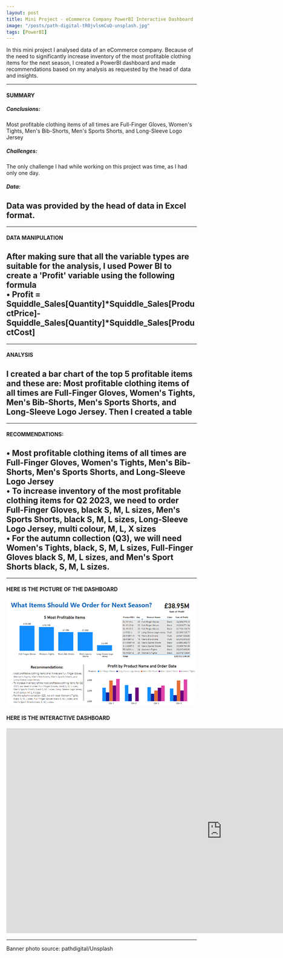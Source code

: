 ```yaml
---
layout: post
title: Mini Project - eCommerce Company PowerBI Interactive Dashboard 
image: "/posts/path-digital-tR0jvlsmCuQ-unsplash.jpg"
tags: [PowerBI]
---
```


In this mini project I analysed data of an eCommerce company. Because of the need to significantly increase inventory of the most profitable clothing items for the next season, I created a PowerBI dashboard and made recommendations based on my analysis as requested by the head of data and insights.

---

#### SUMMARY
##### Conclusions: 
Most profitable clothing items of all times are Full-Finger Gloves, Women's Tights, Men's Bib-Shorts, Men's Sports Shorts, and Long-Sleeve Logo Jersey 
##### Challenges:
The only challenge I had while working on this project was time, as I had only one day. 
##### Data:
Data was provided by the head of data in Excel format. 
---
---
#### DATA MANIPULATION
After making sure that all the variable types are suitable for the analysis, I used Power BI to create a 'Profit' variable using the following formula\
•	Profit = Squiddle_Sales[Quantity]*Squiddle_Sales[ProductPrice]-Squiddle_Sales[Quantity]*Squiddle_Sales[ProductCost] 
---
---
#### ANALYSIS
I created a bar chart of the top 5 profitable items and these are: Most profitable clothing items of all times are Full-Finger Gloves, Women's Tights, Men's Bib-Shorts, Men's Sports Shorts, and Long-Sleeve Logo Jersey. Then I created a table
---
---
#### RECOMMENDATIONS:
• Most profitable clothing items of all times are Full-Finger Gloves, Women's Tights, Men's Bib-Shorts, Men's Sports Shorts, and Long-Sleeve Logo Jersey\
• To increase inventory of the most profitable clothing items for Q2 2023, we need to order Full-Finger Gloves, black S, M, L sizes, Men's Sports Shorts, black S, M, L sizes, Long-Sleeve Logo Jersey, multi colour, M, L, X sizes\
• For the autumn collection (Q3), we will need Women's Tights, black, S, M, L sizes, Full-Finger Gloves black S, M, L sizes, and Men's Sport Shorts black, S, M, L sizes.
---
---
#### HERE IS THE PICTURE OF THE DASHBOARD
![dashboard](/img/posts/dashboard2.png "dashboard") 



#### HERE IS THE INTERACTIVE DASHBOARD
<iframe title="Dashboard day project" width="1140" height="541.25" src="https://app.powerbi.com/reportEmbed?reportId=67ccd2f0-b1b4-4995-afdb-9f1a65317abd&autoAuth=true&ctid=15830474-cef0-4326-88db-96e5ab019d8a" frameborder="0" allowFullScreen="true"></iframe>

---
Banner photo source: pathdigital/Unsplash




